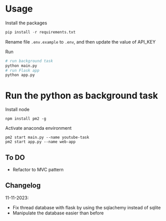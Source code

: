 # Usage

Install the packages

```python
pip install -r requirements.txt
```

Rename file `.env.example` to `.env`, and then update the value of API_KEY

Run

```python
# run background task
python main.py
# run Flask app
python app.py
```

# Run the python as background task

Install node

```
npm install pm2 -g
```

Activate anaconda environment

```
pm2 start main.py --name youtube-task
pm2 start app.py --name web-app
```

## To DO
- Refactor to MVC pattern

## Changelog 
11-11-2023: 
- Fix thread database with flask by using the sqlachemy instead of sqlite 
- Manipulate the database easier than before